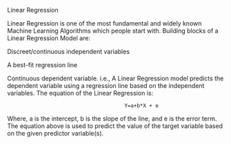Linear Regression

Linear Regression is one of the most fundamental and widely known Machine Learning Algorithms which people start with. Building blocks of a Linear Regression Model are:

Discreet/continuous independent variables

A best-fit regression line

Continuous dependent variable. i.e., A Linear Regression model predicts the dependent variable using a regression line based on the independent variables. The equation of the Linear Regression is:

                                          Y=a+b*X + e 
Where, a is the intercept, b is the slope of the line, and e is the error term. The equation above is used to predict the value of the target variable based on the given predictor variable(s).
